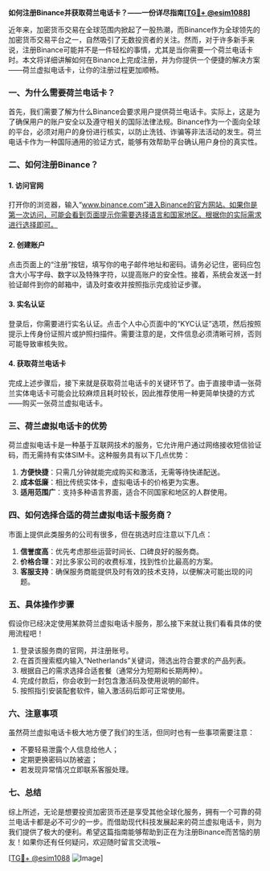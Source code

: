 **如何注册Binance并获取荷兰电话卡？——一份详尽指南[[TG💪+ @esim1088](https://t.me/s/esim1088)]**

近年来，加密货币交易在全球范围内掀起了一股热潮，而Binance作为全球领先的加密货币交易平台之一，自然吸引了无数投资者的关注。然而，对于许多新手来说，注册Binance可能并不是一件轻松的事情，尤其是当你需要一个荷兰电话卡时。本文将详细讲解如何在Binance上完成注册，并为你提供一个便捷的解决方案——荷兰虚拟电话卡，让你的注册过程更加顺畅。

### 一、为什么需要荷兰电话卡？

首先，我们需要了解为什么Binance会要求用户提供荷兰电话卡。实际上，这是为了确保用户的账户安全以及遵守相关的国际法律法规。Binance作为一个面向全球的平台，必须对用户的身份进行核实，以防止洗钱、诈骗等非法活动的发生。荷兰电话卡作为一种国际通用的验证方式，能够有效帮助平台确认用户身份的真实性。

### 二、如何注册Binance？

#### 1. 访问官网

打开你的浏览器，输入“www.binance.com”进入Binance的官方网站。如果你是第一次访问，可能会看到页面提示你需要选择语言和国家地区。根据你的实际需求进行选择即可。

#### 2. 创建账户

点击页面上的“注册”按钮，填写你的电子邮件地址和密码。请务必记住，密码应包含大小写字母、数字以及特殊字符，以提高账户的安全性。接着，系统会发送一封验证邮件到你的邮箱中，请及时查收并按照指示完成验证步骤。

#### 3. 实名认证

登录后，你需要进行实名认证。点击个人中心页面中的“KYC认证”选项，然后按照提示上传身份证照片或护照扫描件。需要注意的是，文件信息必须清晰可辨，否则可能导致审核失败。

#### 4. 获取荷兰电话卡

完成上述步骤后，接下来就是获取荷兰电话卡的关键环节了。由于直接申请一张荷兰实体电话卡可能会比较麻烦且耗时较长，因此推荐使用一种更简单快捷的方式——购买一张荷兰虚拟电话卡。

### 三、荷兰虚拟电话卡的优势

荷兰虚拟电话卡是一种基于互联网技术的服务，它允许用户通过网络接收短信验证码，而无需持有实体SIM卡。这种服务具有以下几点优势：

1. **方便快捷**：只需几分钟就能完成购买和激活，无需等待快递配送。
2. **成本低廉**：相比传统实体卡，虚拟电话卡的价格更为实惠。
3. **适用范围广**：支持多种语言界面，适合不同国家和地区的人群使用。

### 四、如何选择合适的荷兰虚拟电话卡服务商？

市面上提供此类服务的公司有很多，但在挑选时应注意以下几点：

1. **信誉度高**：优先考虑那些运营时间长、口碑良好的服务商。
2. **价格合理**：对比多家公司的收费标准，找到性价比最高的方案。
3. **客服支持**：确保服务商能提供及时有效的技术支持，以便解决可能出现的问题。

### 五、具体操作步骤

假设你已经决定使用某款荷兰虚拟电话卡服务，那么接下来就让我们看看具体的使用流程吧！

1. 登录该服务商的官网，并注册账号。
2. 在首页搜索框内输入“Netherlands”关键词，筛选出符合要求的产品列表。
3. 根据自己的需求选择合适套餐（通常分为短期和长期两种）。
4. 完成付款后，你会收到一封包含激活码及使用说明的邮件。
5. 按照指引安装配套软件，输入激活码后即可正常使用。

### 六、注意事项

虽然荷兰虚拟电话卡极大地方便了我们的生活，但同时也有一些事项需要注意：

- 不要轻易泄露个人信息给他人；
- 定期更换密码以防被盗；
- 若发现异常情况立即联系客服处理。

### 七、总结

综上所述，无论是想要投资加密货币还是享受其他全球化服务，拥有一个可靠的荷兰电话卡都是必不可少的一步。而借助现代科技发展起来的荷兰虚拟电话卡，则为我们提供了极大的便利。希望这篇指南能够帮助到正在为注册Binance而苦恼的朋友！如果你还有任何疑问，欢迎随时留言交流哦~

[[TG💪+ @esim1088](https://t.me/s/esim1088) ![Image](https://i.postimg.cc/4NQfJmqS/Snipaste-2025-05-13-00-14-12.png)]